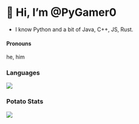 # 👋 Hi, I’m @PyGamer0
- I know Python and a bit of Java, C++, JS, Rust.

#### Pronouns 
he, him

### Languages
![](https://github-readme-stats.vercel.app/api/top-langs/?username=PyGamer0&layout=compact&theme=dracula)

### Potato Stats 
![](https://github-readme-stats.vercel.app/api?username=pygamer0&theme=dracula)
